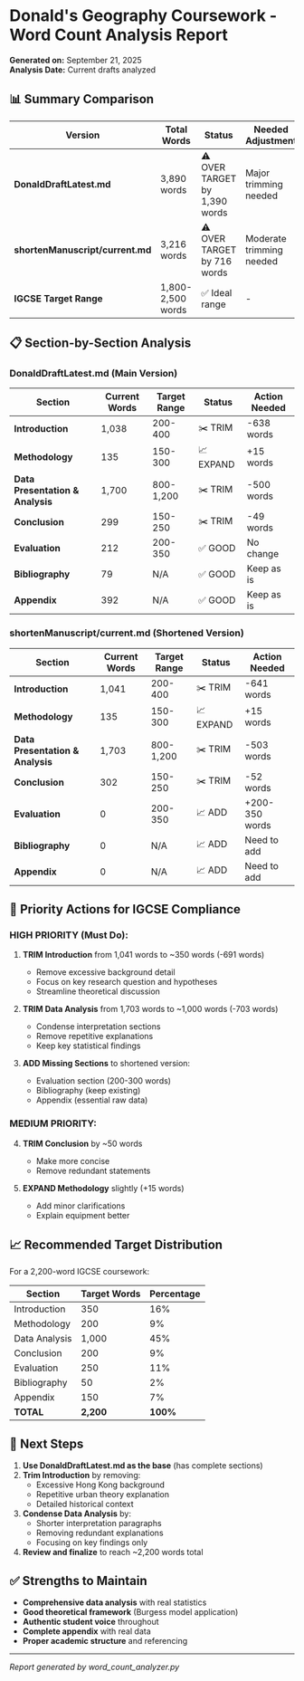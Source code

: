 # Donald's Geography Coursework - Word Count Analysis Report

**Generated on:** September 21, 2025  
**Analysis Date:** Current drafts analyzed

## 📊 Summary Comparison

| Version | Total Words | Status | Needed Adjustment |
|---------|-------------|--------|-------------------|
| **DonaldDraftLatest.md** | 3,890 words | ⚠️ OVER TARGET by 1,390 words | Major trimming needed |
| **shortenManuscript/current.md** | 3,216 words | ⚠️ OVER TARGET by 716 words | Moderate trimming needed |
| **IGCSE Target Range** | 1,800-2,500 words | ✅ Ideal range | - |

## 📋 Section-by-Section Analysis

### DonaldDraftLatest.md (Main Version)
| Section | Current Words | Target Range | Status | Action Needed |
|---------|---------------|--------------|---------|---------------|
| **Introduction** | 1,038 | 200-400 | ✂️ TRIM | -638 words |
| **Methodology** | 135 | 150-300 | 📈 EXPAND | +15 words |
| **Data Presentation & Analysis** | 1,700 | 800-1,200 | ✂️ TRIM | -500 words |
| **Conclusion** | 299 | 150-250 | ✂️ TRIM | -49 words |
| **Evaluation** | 212 | 200-350 | ✅ GOOD | No change |
| **Bibliography** | 79 | N/A | ✅ GOOD | Keep as is |
| **Appendix** | 392 | N/A | ✅ GOOD | Keep as is |

### shortenManuscript/current.md (Shortened Version)
| Section | Current Words | Target Range | Status | Action Needed |
|---------|---------------|--------------|---------|---------------|
| **Introduction** | 1,041 | 200-400 | ✂️ TRIM | -641 words |
| **Methodology** | 135 | 150-300 | 📈 EXPAND | +15 words |
| **Data Presentation & Analysis** | 1,703 | 800-1,200 | ✂️ TRIM | -503 words |
| **Conclusion** | 302 | 150-250 | ✂️ TRIM | -52 words |
| **Evaluation** | 0 | 200-350 | 📈 ADD | +200-350 words |
| **Bibliography** | 0 | N/A | 📈 ADD | Need to add |
| **Appendix** | 0 | N/A | 📈 ADD | Need to add |

## 🎯 Priority Actions for IGCSE Compliance

### HIGH PRIORITY (Must Do):
1. **TRIM Introduction** from 1,041 words to ~350 words (-691 words)
   - Remove excessive background detail
   - Focus on key research question and hypotheses
   - Streamline theoretical discussion

2. **TRIM Data Analysis** from 1,703 words to ~1,000 words (-703 words)
   - Condense interpretation sections
   - Remove repetitive explanations
   - Keep key statistical findings

3. **ADD Missing Sections** to shortened version:
   - Evaluation section (200-300 words)
   - Bibliography (keep existing)
   - Appendix (essential raw data)

### MEDIUM PRIORITY:
4. **TRIM Conclusion** by ~50 words
   - Make more concise
   - Remove redundant statements

5. **EXPAND Methodology** slightly (+15 words)
   - Add minor clarifications
   - Explain equipment better

## 📈 Recommended Target Distribution

For a 2,200-word IGCSE coursework:

| Section | Target Words | Percentage |
|---------|--------------|------------|
| Introduction | 350 | 16% |
| Methodology | 200 | 9% |
| Data Analysis | 1,000 | 45% |
| Conclusion | 200 | 9% |
| Evaluation | 250 | 11% |
| Bibliography | 50 | 2% |
| Appendix | 150 | 7% |
| **TOTAL** | **2,200** | **100%** |

## 🚀 Next Steps

1. **Use DonaldDraftLatest.md as the base** (has complete sections)
2. **Trim Introduction** by removing:
   - Excessive Hong Kong background
   - Repetitive urban theory explanation
   - Detailed historical context
3. **Condense Data Analysis** by:
   - Shorter interpretation paragraphs
   - Removing redundant explanations
   - Focusing on key findings only
4. **Review and finalize** to reach ~2,200 words total

## ✅ Strengths to Maintain

- **Comprehensive data analysis** with real statistics
- **Good theoretical framework** (Burgess model application)
- **Authentic student voice** throughout
- **Complete appendix** with real data
- **Proper academic structure** and referencing

---
*Report generated by word_count_analyzer.py*